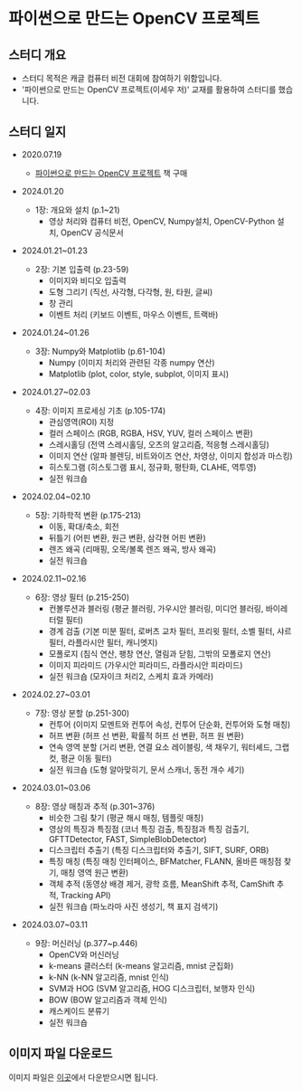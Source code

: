 파이썬으로 만드는 OpenCV 프로젝트
==========================

## 스터디 개요

- 스터디 목적은 캐글 컴퓨터 비전 대회에 참여하기 위함입니다.
- '파이썬으로 만드는 OpenCV 프로젝트(이세우 저)' 교재를 활용하여 스터디를 했습니다.

## 스터디 일지

- 2020.07.19

  - [파이썬으로 만드는 OpenCV 프로젝트](http://www.yes24.com/Product/Goods/71534451?OzSrank=1) 책 구매
- 2024.01.20
  - 1장: 개요와 설치 (p.1~21)
    - 영상 처리와 컴퓨터 비전, OpenCV, Numpy설치, OpenCV-Python 설치, OpenCV 공식문서
- 2024.01.21~01.23
  - 2장: 기본 입출력 (p.23-59)
    - 이미지와 비디오 입출력
    - 도형 그리기 (직선, 사각형, 다각형, 원, 타원, 글씨)
    - 창 관리
    - 이벤트 처리 (키보드 이벤트, 마우스 이벤트, 트랙바)
- 2024.01.24~01.26
  - 3장: Numpy와 Matplotlib (p.61-104)
    - Numpy (이미지 처리와 관련된 각종 numpy 연산)
    - Matplotlib (plot, color, style, subplot, 이미지 표시)
- 2024.01.27~02.03
  - 4장: 이미지 프로세싱 기초 (p.105-174)
    - 관심영역(ROI) 지정
    - 컬러 스페이스 (RGB, RGBA, HSV, YUV, 컬러 스페이스 변환)
    - 스레시홀딩 (전역 스레시홀딩, 오츠의 알고리즘, 적응형 스레시홀딩)
    - 이미지 연산 (알파 블렌딩, 비트와이즈 연산, 차영상, 이미지 합성과 마스킹)
    - 히스토그램 (히스토그램 표시, 정규화, 평탄화, CLAHE, 역투영)
    - 실전 워크숍
- 2024.02.04~02.10
  - 5장: 기하학적 변환 (p.175-213)
    - 이동, 확대/축소, 회전
    - 뒤틀기 (어핀 변환, 원근 변환, 삼각현 어핀 변환)
    - 렌즈 왜곡 (리매핑, 오목/볼록 렌즈 왜곡, 방사 왜곡)
    - 실전 워크숍
- 2024.02.11~02.16
  - 6장: 영상 필터 (p.215-250)
    - 컨볼루션과 블러링 (평균 블러링, 가우시안 블러링, 미디언 블러링, 바이레터럴 필터)
    - 경계 검출 (기본 미분 필터, 로버츠 교차 필터, 프리윗 필터, 소벨 필터, 샤르 필터, 라플라시안 필터, 캐니엣지)
    - 모폴로지 (침식 연산, 팽창 연산, 열림과 닫힘, 그밖의 모폴로지 연산)
    - 이미지 피라미드 (가우시안 피라미드, 라플라시안 피라미드)
    - 실전 워크숍 (모자이크 처리2, 스케치 효과 카메라)
- 2024.02.27~03.01
  - 7장: 영상 분할 (p.251-300)
    - 컨투어 (이미지 모멘트와 컨투어 속성, 컨투어 단순화, 컨투어와 도형 매칭)
    - 허프 변환 (허프 선 변환, 확률적 허프 선 변환, 허프 원 변환)
    - 연속 영역 분할 (거리 변환, 연결 요소 레이블링, 색 채우기, 워터셰드, 그랩컷, 평균 이동 필터)
    - 실전 워크숍 (도형 알아맞히기, 문서 스캐너, 동전 개수 세기)
- 2024.03.01~03.06
  - 8장: 영상 매칭과 추적 (p.301~376)
    - 비슷한 그림 찾기 (평균 해시 매칭, 템플릿 매칭)
    - 영상의 특징과 특징점 (코너 특징 검출, 특징점과 특징 검출기, GFTTDetector, FAST, SimpleBlobDetector)
    - 디스크립터 추출기 (특징 디스크립터와 추출기, SIFT, SURF, ORB)
    - 특징 매칭 (특징 매칭 인터페이스, BFMatcher, FLANN, 올바른 매칭점 찾기, 매칭 영역 원근 변환)
    - 객체 추적 (동영상 배경 제거, 광학 흐름, MeanShift 추적, CamShift 추적, Tracking API)
    - 실전 워크숍 (파노라마 사진 생성기, 책 표지 검색기)
- 2024.03.07~03.11
  - 9장: 머신러닝 (p.377~p.446)
    - OpenCV와 머신러닝
    - k-means 클러스터 (k-means 알고리즘, mnist 군집화)
    - k-NN (k-NN 알고리즘, mnist 인식)
    - SVM과 HOG (SVM 알고리즘, HOG 디스크립터, 보행자 인식)
    - BOW (BOW 알고리즘과 객체 인식)
    - 캐스케이드 분류기
    - 실전 워크숍

## 이미지 파일 다운로드

이미지 파일은 [이곳](https://github.com/dltpdn/insightbook.opencv_project_python)에서 다운받으시면 됩니다.
